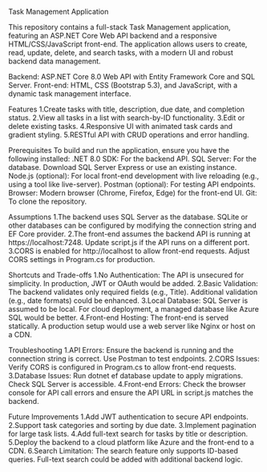 Task Management Application

This repository contains a full-stack Task Management application, featuring an ASP.NET Core Web API backend and a responsive HTML/CSS/JavaScript front-end. 
The application allows users to create, read, update, delete, and search tasks, with a modern UI and robust backend data management.

Backend: ASP.NET Core 8.0 Web API with Entity Framework Core and SQL Server.
Front-end: HTML, CSS (Bootstrap 5.3), and JavaScript, with a dynamic task management interface.

Features
1.Create tasks with title, description, due date, and completion status.
2.View all tasks in a list with search-by-ID functionality.
3.Edit or delete existing tasks.
4.Responsive UI with animated task cards and gradient styling.
5.RESTful API with CRUD operations and error handling.

Prerequisites
To build and run the application, ensure you have the following installed:
.NET 8.0 SDK: For the backend API.
SQL Server: For the database. Download SQL Server Express or use an existing instance.
Node.js (optional): For local front-end development with live reloading (e.g., using a tool like live-server).
Postman (optional): For testing API endpoints. 
Browser: Modern browser (Chrome, Firefox, Edge) for the front-end UI.
Git: To clone the repository.


Assumptions
1.The backend uses SQL Server as the database. SQLite or other databases can be configured by modifying the connection string and EF Core provider.
2.The front-end assumes the backend API is running at https://localhost:7248. Update script.js if the API runs on a different port.
3.CORS is enabled for http://localhost to allow front-end requests. Adjust CORS settings in Program.cs for production.

Shortcuts and Trade-offs
1.No Authentication: The API is unsecured for simplicity. In production, JWT or OAuth would be added.
2.Basic Validation: The backend validates only required fields (e.g., Title). Additional validation (e.g., date formats) could be enhanced.
3.Local Database: SQL Server is assumed to be local. For cloud deployment, a managed database like Azure SQL would be better.
4.Front-end Hosting: The front-end is served statically. A production setup would use a web server like Nginx or host on a CDN.

Troubleshooting
1.API Errors: Ensure the backend is running and the connection string is correct. Use Postman to test endpoints.
2.CORS Issues: Verify CORS is configured in Program.cs to allow front-end requests.
3.Database Issues: Run dotnet ef database update to apply migrations. Check SQL Server is accessible.
4.Front-end Errors: Check the browser console for API call errors and ensure the API URL in script.js matches the backend.

Future Improvements
1.Add JWT authentication to secure API endpoints.
2.Support task categories and sorting by due date.
3.Implement pagination for large task lists.
4.Add full-text search for tasks by title or description.
5.Deploy the backend to a cloud platform like Azure and the front-end to a CDN.
6.Search Limitation: The search feature only supports ID-based queries. Full-text search could be added with additional backend logic.

